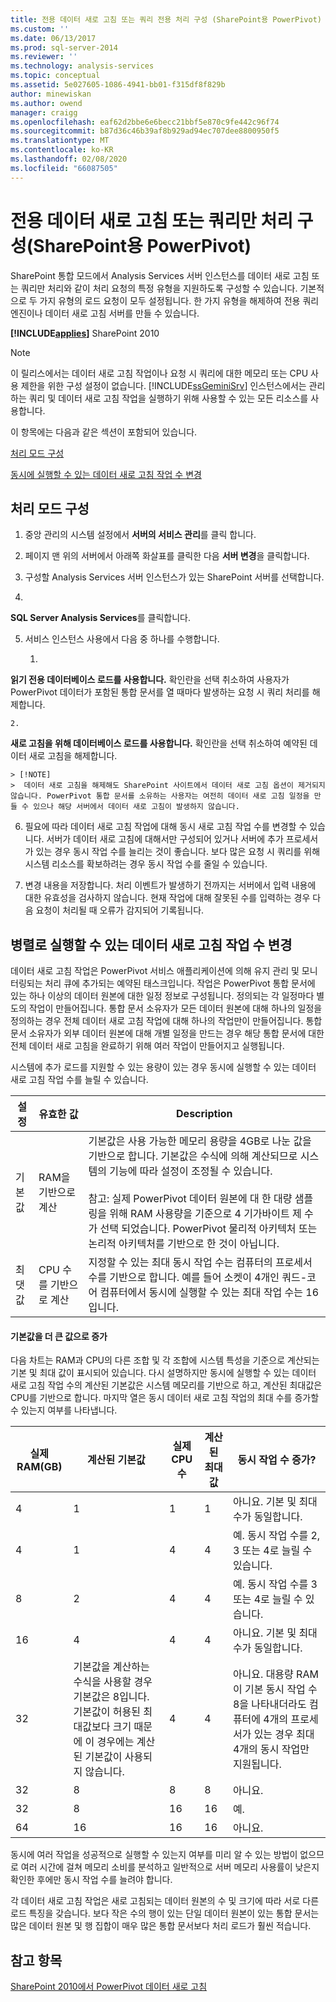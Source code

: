 ```yaml
---
title: 전용 데이터 새로 고침 또는 쿼리 전용 처리 구성 (SharePoint용 PowerPivot) | Microsoft Docs
ms.custom: ''
ms.date: 06/13/2017
ms.prod: sql-server-2014
ms.reviewer: ''
ms.technology: analysis-services
ms.topic: conceptual
ms.assetid: 5e027605-1086-4941-bb01-f315df8f829b
author: minewiskan
ms.author: owend
manager: craigg
ms.openlocfilehash: eaf62d2bbe6e6becc21bbf5e870c9fe442c96f74
ms.sourcegitcommit: b87d36c46b39af8b929ad94ec707dee8800950f5
ms.translationtype: MT
ms.contentlocale: ko-KR
ms.lasthandoff: 02/08/2020
ms.locfileid: "66087505"
---
```

# <a name="configure-dedicated-data-refresh-or-query-only-processing-powerpivot-for-sharepoint"></a>전용 데이터 새로 고침 또는 쿼리만 처리 구성(SharePoint용 PowerPivot)
  SharePoint 통합 모드에서 Analysis Services 서버 인스턴스를 데이터 새로 고침 또는 쿼리만 처리와 같이 처리 요청의 특정 유형을 지원하도록 구성할 수 있습니다. 기본적으로 두 가지 유형의 로드 요청이 모두 설정됩니다. 한 가지 유형을 해제하여 전용 쿼리 엔진이나 데이터 새로 고침 서버를 만들 수 있습니다.  
  
 **[!INCLUDE[applies](../includes/applies-md.md)]** SharePoint 2010  
  
> [!NOTE]  
>  이 릴리스에서는 데이터 새로 고침 작업이나 요청 시 쿼리에 대한 메모리 또는 CPU 사용 제한을 위한 구성 설정이 없습니다. 
  [!INCLUDE[ssGeminiSrv](../includes/ssgeminisrv-md.md)] 인스턴스에서는 관리하는 쿼리 및 데이터 새로 고침 작업을 실행하기 위해 사용할 수 있는 모든 리소스를 사용합니다.  
  
 이 항목에는 다음과 같은 섹션이 포함되어 있습니다.  
  
 [처리 모드 구성](#config)  
  
 [동시에 실행할 수 있는 데이터 새로 고침 작업 수 변경](#change)  
  
##  <a name="config"></a>처리 모드 구성  
  
1.  중앙 관리의 시스템 설정에서 **서버의 서비스 관리**를 클릭 합니다.  
  
2.  페이지 맨 위의 서버에서 아래쪽 화살표를 클릭한 다음 **서버 변경**을 클릭합니다.  
  
3.  구성할 Analysis Services 서버 인스턴스가 있는 SharePoint 서버를 선택합니다.  
  
4.  
  **SQL Server Analysis Services**를 클릭합니다.  
  
5.  서비스 인스턴스 사용에서 다음 중 하나를 수행합니다.  
  
    1.  
  **읽기 전용 데이터베이스 로드를 사용합니다.** 확인란을 선택 취소하여 사용자가 PowerPivot 데이터가 포함된 통합 문서를 열 때마다 발생하는 요청 시 쿼리 처리를 해제합니다.  
  
    2.  
  **새로 고침을 위해 데이터베이스 로드를 사용합니다.** 확인란을 선택 취소하여 예약된 데이터 새로 고침을 해제합니다.  
  
    > [!NOTE]  
    >  데이터 새로 고침을 해제해도 SharePoint 사이트에서 데이터 새로 고침 옵션이 제거되지 않습니다. PowerPivot 통합 문서를 소유하는 사용자는 여전히 데이터 새로 고침 일정을 만들 수 있으나 해당 서버에서 데이터 새로 고침이 발생하지 않습니다.  
  
6.  필요에 따라 데이터 새로 고침 작업에 대해 동시 새로 고침 작업 수를 변경할 수 있습니다. 서버가 데이터 새로 고침에 대해서만 구성되어 있거나 서버에 추가 프로세서가 있는 경우 동시 작업 수를 늘리는 것이 좋습니다. 보다 많은 요청 시 쿼리를 위해 시스템 리소스를 확보하려는 경우 동시 작업 수를 줄일 수 있습니다.  
  
7.  변경 내용을 저장합니다. 처리 이벤트가 발생하기 전까지는 서버에서 입력 내용에 대한 유효성을 검사하지 않습니다. 현재 작업에 대해 잘못된 수를 입력하는 경우 다음 요청이 처리될 때 오류가 감지되어 기록됩니다.  
  
##  <a name="change"></a>병렬로 실행할 수 있는 데이터 새로 고침 작업 수 변경  
 데이터 새로 고침 작업은 PowerPivot 서비스 애플리케이션에 의해 유지 관리 및 모니터링되는 처리 큐에 추가되는 예약된 태스크입니다. 작업은 PowerPivot 통합 문서에 있는 하나 이상의 데이터 원본에 대한 일정 정보로 구성됩니다. 정의되는 각 일정마다 별도의 작업이 만들어집니다. 통합 문서 소유자가 모든 데이터 원본에 대해 하나의 일정을 정의하는 경우 전체 데이터 새로 고침 작업에 대해 하나의 작업만이 만들어집니다. 통합 문서 소유자가 외부 데이터 원본에 대해 개별 일정을 만드는 경우 해당 통합 문서에 대한 전체 데이터 새로 고침을 완료하기 위해 여러 작업이 만들어지고 실행됩니다.  
  
 시스템에 추가 로드를 지원할 수 있는 용량이 있는 경우 동시에 실행할 수 있는 데이터 새로 고침 작업 수를 늘릴 수 있습니다.  
  
|설정|유효한 값|Description|  
|-------------|------------------|-----------------|  
|기본값|RAM을 기반으로 계산|기본값은 사용 가능한 메모리 용량을 4GB로 나눈 값을 기반으로 합니다. 기본값은 수식에 의해 계산되므로 시스템의 기능에 따라 설정이 조정될 수 있습니다.<br /><br /> 참고: 실제 PowerPivot 데이터 원본에 대 한 대량 샘플링을 위해 RAM 사용량을 기준으로 4 기가바이트 제 수가 선택 되었습니다. PowerPivot 물리적 아키텍처 또는 논리적 아키텍처를 기반으로 한 것이 아닙니다.|  
|최댓값|CPU 수를 기반으로 계산|지정할 수 있는 최대 동시 작업 수는 컴퓨터의 프로세서 수를 기반으로 합니다. 예를 들어 소켓이 4개인 쿼드-코어 컴퓨터에서 동시에 실행할 수 있는 최대 작업 수는 16입니다.|  
  
#### <a name="increasing-the-default-value-to-a-higher-value"></a>기본값을 더 큰 값으로 증가  
 다음 차트는 RAM과 CPU의 다른 조합 및 각 조합에 시스템 특성을 기준으로 계산되는 기본 및 최대 값이 표시되어 있습니다. 다시 설명하지만 동시에 실행할 수 있는 데이터 새로 고침 작업 수의 계산된 기본값은 시스템 메모리를 기반으로 하고, 계산된 최대값은 CPU를 기반으로 합니다. 마지막 열은 동시 데이터 새로 고침 작업의 최대 수를 증가할 수 있는지 여부를 나타냅니다.  
  
|실제 RAM(GB)|계산된 기본값|실제 CPU 수|계산된 최대값|동시 작업 수 증가?|  
|---------------------------------|------------------------------|------------------------|------------------------------|-------------------------------|  
|4|1|1|1|아니요. 기본 및 최대 수가 동일합니다.|  
|4|1|4|4|예. 동시 작업 수를 2, 3 또는 4로 늘릴 수 있습니다.|  
|8|2|4|4|예. 동시 작업 수를 3 또는 4로 늘릴 수 있습니다.|  
|16|4|4|4|아니요. 기본 및 최대 수가 동일합니다.|  
|32|기본값을 계산하는 수식을 사용할 경우 기본값은 8입니다. 기본값이 허용된 최대값보다 크기 때문에 이 경우에는 계산된 기본값이 사용되지 않습니다.|4|4|아니요. 대용량 RAM이 기본 동시 작업 수 8을 나타내더라도 컴퓨터에 4개의 프로세서가 있는 경우 최대 4개의 동시 작업만 지원됩니다.|  
|32|8|8|8|아니요.|  
|32|8|16|16|예.|  
|64|16|16|16|아니요.|  
  
 동시에 여러 작업을 성공적으로 실행할 수 있는지 여부를 미리 알 수 있는 방법이 없으므로 여러 시간에 걸쳐 메모리 소비를 분석하고 일반적으로 서버 메모리 사용률이 낮은지 확인한 후에만 동시 작업 수를 늘려야 합니다.  
  
 각 데이터 새로 고침 작업은 새로 고침되는 데이터 원본의 수 및 크기에 따라 서로 다른 로드 특징을 갖습니다. 보다 작은 수의 행이 있는 단일 데이터 원본이 있는 통합 문서는 많은 데이터 원본 및 행 집합이 매우 많은 통합 문서보다 처리 로드가 훨씬 적습니다.  
  
## <a name="see-also"></a>참고 항목  
 [SharePoint 2010에서 PowerPivot 데이터 새로 고침](powerpivot-data-refresh-with-sharepoint-2010.md)  
  
  
